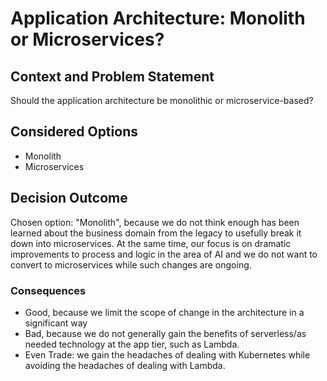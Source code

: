 # Application Architecture: Monolith or Microservices?

## Context and Problem Statement
Should the application architecture be monolithic or microservice-based?

## Considered Options

* Monolith
* Microservices

## Decision Outcome

Chosen option: "Monolith", because we do not think enough has been learned about the business domain from the legacy 
to usefully break it down into microservices. At the same time, our focus is on dramatic improvements to process and logic
in the area of AI and we do not want to convert to microservices while such changes are ongoing. 

### Consequences

* Good, because we limit the scope of change in the architecture in a significant way
* Bad, because we do not generally gain the benefits of serverless/as needed technology at the app tier, such as Lambda. 
* Even Trade: we gain the headaches of dealing with Kubernetes while avoiding the headaches of dealing with Lambda.
